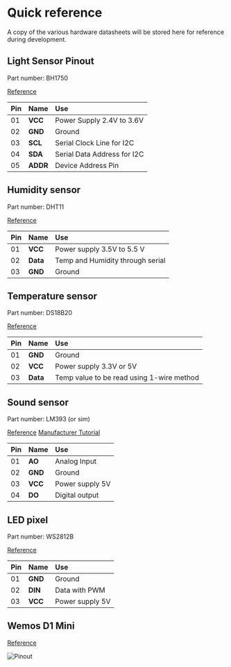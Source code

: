 # Quick reference

A copy of the various hardware datasheets will be stored here for reference during development.

## Light Sensor Pinout
Part number: BH1750

[Reference](https://components101.com/sensors/bh1750-ambient-light-sensor)

| Pin | Name | Use |
| --- | :--- | :--- |
| 01 | **VCC** | Power Supply 2.4V to 3.6V |
| 02 | **GND** | Ground |
| 03 | **SCL** | Serial Clock Line for I2C |
| 04 | **SDA** | Serial Data Address for I2C |
| 05 | **ADDR** | Device Address Pin |

## Humidity sensor
Part number: DHT11

[Reference](https://components101.com/dht11-temperature-sensor)

| Pin | Name | Use |
| --- | :--- | :--- |
| 01 | **VCC** | Power supply 3.5V to 5.5 V |
| 02 | **Data** | Temp and Humidity through serial |
| 03 | **GND** | Ground |

## Temperature sensor
Part number: DS18B20

[Reference](https://components101.com/sensors/ds18b20-temperature-sensor)

| Pin | Name | Use |
| --- | :--- | :--- |
| 01 | **GND** | Ground |
| 02 | **VCC** | Power supply 3.3V or 5V |
| 03 | **Data** | Temp value to be read using 1-wire method |

## Sound sensor
Part number: LM393 (or sim)

[Reference](https://components101.com/modules/lm393-sound-detection-sensor-module)
[Manufacturer Tutorial](https://osoyoo.com/2017/07/26/arduino-lesson-sound-detection-sensor/)

| Pin | Name | Use |
| --- | :--- | :--- |
| 01 | **AO** | Analog Input |
| 02 | **GND** | Ground |
| 03 | **VCC** | Power supply 5V |
| 04 | **DO** | Digital output |

## LED pixel
Part number: WS2812B

[Reference](https://components101.com/displays/neopixel-led-strip)

| Pin | Name | Use |
| --- | :--- | :--- |
| 01 | **GND** | Ground |
| 02 | **DIN** | Data with PWM |
| 03 | **VCC** | Power supply 5V |

## Wemos D1 Mini

[Reference](https://docs.zerynth.com/latest/official/board.zerynth.wemos_d1_mini/docs/index.html#pin-mapping)

![Pinout](https://diyi0t.com/wp-content/uploads/2019/06/WeMosD1Mini_pinout.png)

